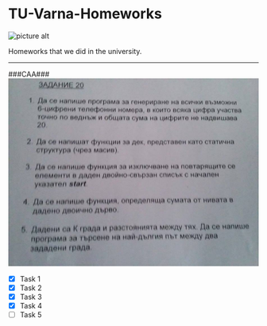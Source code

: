 # TU-Varna-Homeworks
![picture alt](http://www2.tu-varna.bg/tu-varna/images/logo_tu.png "TU")

Homeworks that we did in the university.


---

###CAA###
![](/САА/Задание%2020.jpg )

- [x] Task 1
- [x] Task 2
- [x] Task 3
- [x] Task 4
- [ ] Task 5
